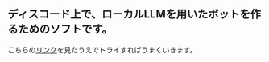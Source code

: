 ## ディスコード上で、ローカルLLMを用いたボットを作るためのソフトです。
こちらの[リンク](https://www.youtube.com/watch?v=1o4fM4UQhko&list=LL&index=1)を見たうえでトライすればうまくいきます。
